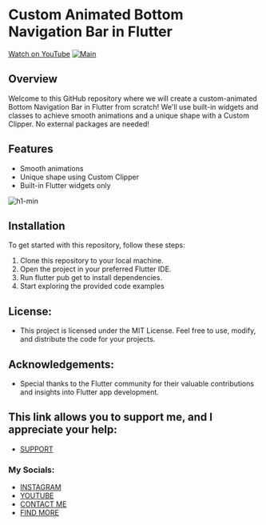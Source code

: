 # Custom Animated Bottom Navigation Bar in Flutter
[Watch on YouTube](https://youtu.be/NRLBq_Khmqs)
[![Main](https://img.youtube.com/vi/NRLBq_Khmqs/0.jpg)](https://www.youtube.com/watch?v=NRLBq_Khmqs)
## Overview
Welcome to this GitHub repository where we will create a custom-animated Bottom Navigation Bar in Flutter from scratch! We'll use built-in widgets and classes to achieve smooth animations and a unique shape with a Custom Clipper. No external packages are needed!
## Features
- Smooth animations
- Unique shape using Custom Clipper
- Built-in Flutter widgets only

![h1-min](https://github.com/AmirBayat0/Flutter-Full-Custom-Bottom-Navigation-Bar/assets/91388754/31586fa5-c5b2-45da-aa24-383e623261a4)


## Installation
To get started with this repository, follow these steps:

1. Clone this repository to your local machine.
2. Open the project in your preferred Flutter IDE.
3. Run flutter pub get to install dependencies.
4. Start exploring the provided code examples

## License:
* This project is licensed under the MIT License. Feel free to use, modify, and distribute the code for your projects.

## Acknowledgements:
- Special thanks to the Flutter community for their valuable contributions and insights into Flutter app development.

## This link allows you to support me, and I appreciate your help:
* [SUPPORT](https://www.buymeacoffee.com/AmirBayat)

### My Socials:
* [INSTAGRAM](https://www.instagram.com/codewithflexz)
* [YOUTUBE]( https://www.youtube.com/c/ProgrammingWithFlexZ)
* [CONTACT ME](https://amirbayat.dev@gmail.com)
* [FIND MORE](https://zaap.bio/CodeWithFlexz)


